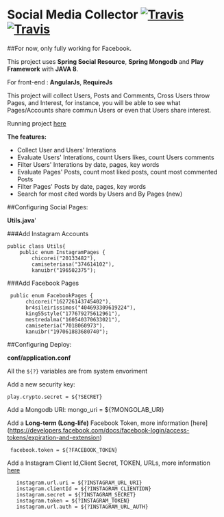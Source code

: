 # Social Media Collector [![Travis](https://img.shields.io/travis/rust-lang/rust.svg)](https://github.com/alvarojoao/socialCollector)  [![Travis](https://img.shields.io/badge/Heroku-deploy-green.svg)](https://heroku.com/) 

##For now, only fully working for Facebook.

This project uses **Spring Social Resource**, **Spring Mongodb** and **Play Framework** with **JAVA 8**.

For front-end : **AngularJs**, **RequireJs**
 
 This project will collect Users, Posts and Comments, Cross Users throw Pages, and Interest, for instance, you will be able to see what Pages/Accounts share commun Users or even that Users share interest.
 
 Running project [here](https://facebookcollector.herokuapp.com/#/)
 
 **The features:**
 
 - Collect User and Users' Interations
 - Evaluate Users' Interations, count Users likes, count Users comments
 - Filter Users' Interations by date, pages, key words
 - Evaluate Pages' Posts, count most liked posts, count most commented Posts
 - Filter Pages' Posts by date, pages, key words
 - Search for most cited words by Users and By Pages (new)
 
##Configuring Social Pages:

**Utils.java**'

###Add Instagram Accounts

    public class Utils{
        public enum InstagramPages {
            chicorei("20133482"),
            camiseteriasa("374614102"),
            kanuibr("196502375");

###Add Facebook Pages

     public enum FacebookPages {
          chicorei("162726143745402"),
          br4sileirissimos("404693309619224"),
          king55style("177679275612961"),
          mestredalma("160540370633021"),
          camiseteria("7018060973"),
          kanuibr("197061883680740");

##Configuring Deploy:

**conf/application.conf**

All the `${?}` variables are from system envoriment

Add a new security key:

    play.crypto.secret = ${?SECRET}

Add a Mongodb URI:
     mongo_uri = ${?MONGOLAB_URI}

Add a **Long-term (Long-life)** Facebook Token, more information [here] (https://developers.facebook.com/docs/facebook-login/access-tokens/expiration-and-extension)

     facebook.token = ${?FACEBOOK_TOKEN}
 
 Add a Instagram Client Id,Client Secret, TOKEN, URLs, more information [here](https://www.instagram.com/developer/)
 
       instagram.url.uri = ${?INSTAGRAM_URL_URI}
       instagram.clientId = ${?INSTAGRAM_CLIENTIDN}
       instagram.secret = ${?INSTAGRAM_SECRET}
       instagram.token = ${?INSTAGRAM_TOKEN}
       instagram.url.auth = ${?INSTAGRAM_URL_AUTH}
 
 




